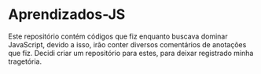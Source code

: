 # Aprendizados-JS
Este repositório contém códigos que fiz enquanto buscava dominar JavaScript, devido a isso, irão conter diversos comentários de anotações que fiz. Decidi criar um repositório para estes, para deixar registrado minha tragetória. 
